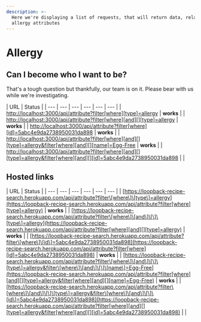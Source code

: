 ```yaml
---
description: >-
  Here we're displaying a list of requests, that will return data, related to
  allergy attributes
---
```


# Allergy

## Can I become who I want to be?

That's a tough question but thankfully, our team is on it. Please bear with us while we're investigating.



| URL | Status |
| --- | --- | --- | --- | --- | --- |
| [http://localhost:3000/api/attribute?filter\[where\]\[type\]=allergy](http://localhost:3000/api/attribute?filter[where][type]=allergy) | **works** |
| [http://localhost:3000/api/attribute?filter\[where\]\[and\]\[\]\[type\]=allergy](http://localhost:3000/api/attribute?filter[where][and][][type]=allergy) | **works** |
| [http://localhost:3000/api/attribute?filter\[where\]\[id\]=5abc4e9da2738950031da898](http://localhost:3000/api/attribute?filter[where][id]=5abc4e9da2738950031da898) | **works** |
| [http://localhost:3000/api/attribute?filter\[where\]\[and\]\[\]\[type\]=allergy&filter\[where\]\[and\]\[\]\[name\]=Egg-Free](http://localhost:3000/api/attribute?filter[where][and][][type]=allergy&filter[where][and][][name]=Egg-Free) | **works** |
| [http://localhost:3000/api/attribute?filter\[where\]\[and\]\[\]\[type\]=allergy&filter\[where\]\[and\]\[\]\[id\]=5abc4e9da2738950031da898](http://localhost:3000/api/attribute?filter[where][and][][type]=allergy&filter[where][and][][id]=5abc4e9da2738950031da898) |  |

## Hosted links

| URL | Status |
| --- | --- | --- | --- | --- | --- |
| [https://loopback-recipe-search.herokuapp.com/api/attribute?filter\[where\]\[type\]=allergy](https://loopback-recipe-search.herokuapp.com/api/attribute?filter[where][type]=allergy) | **works** |
| [https://loopback-recipe-search.herokuapp.com/api/attribute?filter\[where\]\[and\]\[\]\[type\]=allergy](https://loopback-recipe-search.herokuapp.com/api/attribute?filter[where][and][][type]=allergy) | **works** |
| [https://loopback-recipe-search.herokuapp.com/api/attribute?filter\[where\]\[id\]=5abc4e9da2738950031da898](https://loopback-recipe-search.herokuapp.com/api/attribute?filter[where][id]=5abc4e9da2738950031da898) | **works** |
| [https://loopback-recipe-search.herokuapp.com/api/attribute?filter\[where\]\[and\]\[\]\[type\]=allergy&filter\[where\]\[and\]\[\]\[name\]=Egg-Free](https://loopback-recipe-search.herokuapp.com/api/attribute?filter[where][and][][type]=allergy&filter[where][and][][name]=Egg-Free) | **works** |
| [https://loopback-recipe-search.herokuapp.com/api/attribute?filter\[where\]\[and\]\[\]\[type\]=allergy&filter\[where\]\[and\]\[\]\[id\]=5abc4e9da2738950031da898](https://loopback-recipe-search.herokuapp.com/api/attribute?filter[where][and][][type]=allergy&filter[where][and][][id]=5abc4e9da2738950031da898) |  |

